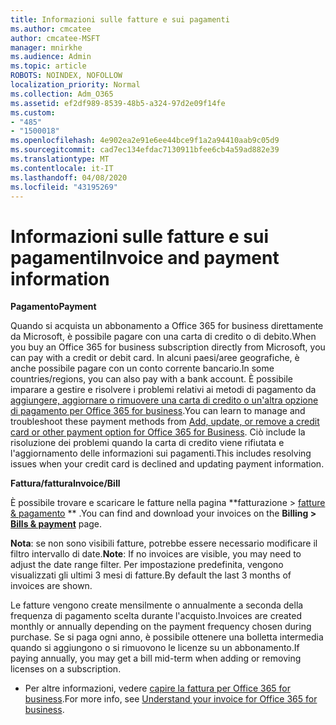 ```yaml
---
title: Informazioni sulle fatture e sui pagamenti
ms.author: cmcatee
author: cmcatee-MSFT
manager: mnirkhe
ms.audience: Admin
ms.topic: article
ROBOTS: NOINDEX, NOFOLLOW
localization_priority: Normal
ms.collection: Adm_O365
ms.assetid: ef2df989-8539-48b5-a324-97d2e09f14fe
ms.custom:
- "485"
- "1500018"
ms.openlocfilehash: 4e902ea2e91e6ee44bce9f1a2a94410aab9c05d9
ms.sourcegitcommit: cad7ec134efdac7130911bfee6cb4a59ad882e39
ms.translationtype: MT
ms.contentlocale: it-IT
ms.lasthandoff: 04/08/2020
ms.locfileid: "43195269"
---
```

# <a name="invoice-and-payment-information"></a><span data-ttu-id="3d323-102">Informazioni sulle fatture e sui pagamenti</span><span class="sxs-lookup"><span data-stu-id="3d323-102">Invoice and payment information</span></span>

<span data-ttu-id="3d323-103">**Pagamento**</span><span class="sxs-lookup"><span data-stu-id="3d323-103">**Payment**</span></span>

<span data-ttu-id="3d323-104">Quando si acquista un abbonamento a Office 365 for business direttamente da Microsoft, è possibile pagare con una carta di credito o di debito.</span><span class="sxs-lookup"><span data-stu-id="3d323-104">When you buy an Office 365 for business subscription directly from Microsoft, you can pay with a credit or debit card.</span></span>  <span data-ttu-id="3d323-105">In alcuni paesi/aree geografiche, è anche possibile pagare con un conto corrente bancario.</span><span class="sxs-lookup"><span data-stu-id="3d323-105">In some countries/regions, you can also pay with a bank account.</span></span>  <span data-ttu-id="3d323-106">È possibile imparare a gestire e risolvere i problemi relativi ai metodi di pagamento da [aggiungere, aggiornare o rimuovere una carta di credito o un'altra opzione di pagamento per Office 365 for business](https://go.microsoft.com/fwlink/?linkid=2118133).</span><span class="sxs-lookup"><span data-stu-id="3d323-106">You can learn to manage and troubleshoot these payment methods from [Add, update, or remove a credit card or other payment option for Office 365 for Business](https://go.microsoft.com/fwlink/?linkid=2118133).</span></span>  <span data-ttu-id="3d323-107">Ciò include la risoluzione dei problemi quando la carta di credito viene rifiutata e l'aggiornamento delle informazioni sui pagamenti.</span><span class="sxs-lookup"><span data-stu-id="3d323-107">This includes resolving issues when your credit card is declined and updating payment information.</span></span>

<span data-ttu-id="3d323-108">**Fattura/fattura**</span><span class="sxs-lookup"><span data-stu-id="3d323-108">**Invoice/Bill**</span></span>

<span data-ttu-id="3d323-109">È possibile trovare e scaricare le fatture nella pagina \*\*fatturazione > [fatture & pagamento](https://go.microsoft.com/fwlink/p/?linkid=848039) \*\* .</span><span class="sxs-lookup"><span data-stu-id="3d323-109">You can find and download your invoices on the **Billing > [Bills & payment](https://go.microsoft.com/fwlink/p/?linkid=848039)** page.</span></span>  

<span data-ttu-id="3d323-110">**Nota**: se non sono visibili fatture, potrebbe essere necessario modificare il filtro intervallo di date.</span><span class="sxs-lookup"><span data-stu-id="3d323-110">**Note**: If no invoices are visible, you may need to adjust the date range filter.</span></span>  <span data-ttu-id="3d323-111">Per impostazione predefinita, vengono visualizzati gli ultimi 3 mesi di fatture.</span><span class="sxs-lookup"><span data-stu-id="3d323-111">By default the last 3 months of invoices are shown.</span></span>

<span data-ttu-id="3d323-112">Le fatture vengono create mensilmente o annualmente a seconda della frequenza di pagamento scelta durante l'acquisto.</span><span class="sxs-lookup"><span data-stu-id="3d323-112">Invoices are created monthly or annually depending on the payment frequency chosen during purchase.</span></span>  <span data-ttu-id="3d323-113">Se si paga ogni anno, è possibile ottenere una bolletta intermedia quando si aggiungono o si rimuovono le licenze su un abbonamento.</span><span class="sxs-lookup"><span data-stu-id="3d323-113">If paying annually, you may get a bill mid-term when adding or removing licenses on a subscription.</span></span>
 
- <span data-ttu-id="3d323-114">Per altre informazioni, vedere [capire la fattura per Office 365 for business](https://go.microsoft.com/fwlink/?linkid=2119101).</span><span class="sxs-lookup"><span data-stu-id="3d323-114">For more info, see [Understand your invoice for Office 365 for business](https://go.microsoft.com/fwlink/?linkid=2119101).</span></span>
